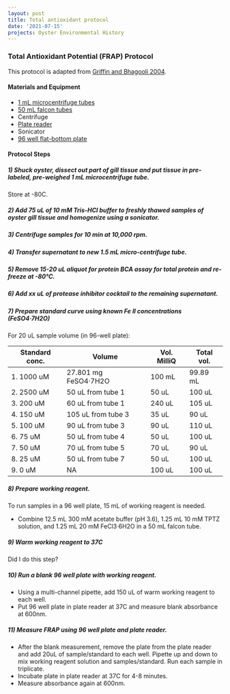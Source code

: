 ```yaml
---
layout: post
title: Total antioxidant protocol
date: '2021-07-15'
projects: Oyster Environmental History  
---
```


### Total Antioxidant Potential (FRAP) Protocol 

This protocol is adapted from [Griffin and Bhagooli 2004](https://www.sciencedirect.com/science/article/pii/S002209810300515X?casa_token=AfLDqurMV9MAAAAA:5JBuNauuMbQJfZTkLZ1HtAsWqqoEBSTz4sp9jG4jPf1bkw_jq65WZ_2NbFe_JlgK44rVrPF2mg). 

#### Materials and Equipment 
- [1 mL microcentrifuge tubes](https://www.thomassci.com/scientific-supplies/1-Ml-Microcentrifuge-Tube)
- [50 mL falcon tubes](https://www.fishersci.com/shop/products/falcon-50ml-conical-centrifuge-tubes-2/p-193321)
- Centrifuge
- [Plate reader](https://www.moleculardevices.com/products/microplate-readers/multi-mode-readers/spectramax-id3-id5-readers#gref)
- Sonicator
- [96 well flat-bottom plate](https://ecatalog.corning.com/life-sciences/b2c/US/en/Microplates/Assay-Microplates/96-Well-Microplates/Corning®-96-well-Clear-Polystyrene-Microplates/p/3370)

#### Protocol Steps 

##### 1) Shuck oyster, dissect out part of gill tissue and put tissue in pre-labeled, pre-weighed 1 mL microcentrifuge tube.

Store at -80C. 

##### 2) Add 75 uL of 10 mM Tris-HCl buffer to freshly thawed samples of oyster gill tissue and homogenize using a sonicator. 

##### 3) Centrifuge samples for 10 min at 10,000 rpm. 

##### 4) Transfer supernatant to new 1.5 mL micro-centrifuge tube.

##### 5) Remove 15-20 uL aliquot for protein BCA assay for total protein and re-freeze at -80°C.

##### 6) Add xx uL of protease inhibitor cocktail to the remaining supernatant. 

##### 7) Prepare standard curve using known Fe II concentrations (FeSO4·7H2O)

For 20 uL sample volume (in 96-well plate): 

| Standard conc.  | Volume | Vol. MilliQ | Total vol.
| ------------- | ------------- | ------------- | ------------- | 
1. 1000 uM |	27.801 mg FeSO4·7H2O | 100 mL	| 99.89 mL
2. 2500 uM | 50 uL from tube 1 | 50 uL | 100 uL
3. 200 uM | 60 uL from tube 1	| 240 uL | 105 uL
4. 150 uM	 | 105 uL from tube 3 | 35 uL | 90 uL
5. 100 uM	| 90 uL from tube 3 | 90 uL | 110 uL
6. 75 uM | 50 uL from tube 4 | 50 uL | 100 uL
7. 50 uM	| 70 uL from tube 5| 70 uL | 90 uL
8. 25 uM | 50 uL from tube 7 | 50 uL | 100 uL
9.  0 uM | NA	 | 100 uL | 100 uL

##### 8) Prepare working reagent.  

To run samples in a 96 well plate, 15 mL of working reagent is needed. 

- Combine 12.5 mL 300 mM acetate buffer (pH 3.6), 1.25 mL 10 mM TPTZ solution, and 1.25 mL 20 mM FeCl3·6H2O in a 50 mL falcon tube. 

##### 9) Warm working reagent to 37C 

Did I do this step?

##### 10) Run a blank 96 well plate with working reagent. 
- Using a multi-channel pipette, add 150 uL of warm working reagent to each well. 
- Put 96 well plate in plate reader at 37C and measure blank absorbance at 600nm. 

##### 11) Measure FRAP using 96 well plate and plate reader. 

- After the blank measurement, remove the plate from the plate reader and add 20uL of sample/standard to each well. Pipette up and down to mix working reagent solution and samples/standard. Run each sample in triplicate.
- Incubate plate in plate reader at 37C for 4-8 minutes. 
- Measure absorbance again at 600nm. 



